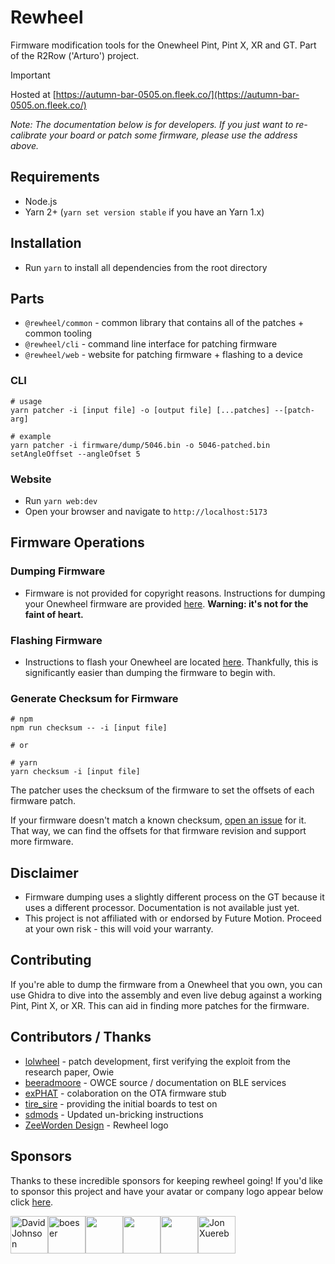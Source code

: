 # Rewheel

Firmware modification tools for the Onewheel Pint, Pint X, XR and GT. Part of the R2Row ('Arturo') project.

> [!IMPORTANT]
> Hosted at [https://autumn-bar-0505.on.fleek.co/](https://autumn-bar-0505.on.fleek.co/)

_Note: The documentation below is for developers. If you just want to re-calibrate your board or patch some firmware, please use the address above._

## Requirements

- Node.js
- Yarn 2+ (`yarn set version stable` if you have an Yarn 1.x)

## Installation

- Run `yarn` to install all dependencies from the root directory

## Parts

- `@rewheel/common` - common library that contains all of the patches + common tooling
- `@rewheel/cli` - command line interface for patching firmware
- `@rewheel/web` - website for patching firmware + flashing to a device

### CLI

```
# usage
yarn patcher -i [input file] -o [output file] [...patches] --[patch-arg]

# example
yarn patcher -i firmware/dump/5046.bin -o 5046-patched.bin setAngleOffset --angleOfset 5
```

### Website

- Run `yarn web:dev`
- Open your browser and navigate to `http://localhost:5173`

## Firmware Operations

### Dumping Firmware

- Firmware is not provided for copyright reasons. Instructions for dumping your Onewheel firmware are provided [here](docs/DumpFirmware.md). **Warning: it's not for the faint of heart.**

### Flashing Firmware

- Instructions to flash your Onewheel are located [here](docs/FlashFirmware.md). Thankfully, this is significantly easier than dumping the firmware to begin with.

### Generate Checksum for Firmware

```
# npm
npm run checksum -- -i [input file]

# or

# yarn
yarn checksum -i [input file]
```

The patcher uses the checksum of the firmware to set the offsets of each firmware patch.

If your firmware doesn't match a known checksum, [open an issue](https://github.com/outlandnish/rewheel/issues/new?assignees=&labels=new-firmware-revision&template=support-new-firmware-revision.md&title=Add+support+for+firmware+%3Crevision%3E) for it. That way, we can find the offsets for that firmware revision and support more firmware.

## Disclaimer

- Firmware dumping uses a slightly different process on the GT because it uses a different processor. Documentation is not available just yet.
- This project is not affiliated with or endorsed by Future Motion. Proceed at your own risk - this will void your warranty.

## Contributing

If you're able to dump the firmware from a Onewheel that you own, you can use Ghidra to dive into the assembly and even live debug against a working Pint, Pint X, or XR. This can aid in finding more patches for the firmware.

## Contributors / Thanks

- [lolwheel](https://github.com/lolwheel) - patch development, first verifying the exploit from the research paper, Owie
- [beeradmoore](https://github.com/beeradmoore) - OWCE source / documentation on BLE services
- [exPHAT](https://github.com/exPhat) - colaboration on the OTA firmware stub
- [tire_sire](https://tiresire.com) - providing the initial boards to test on
- [sdmods](https://github.com/sdmods) - Updated un-bricking instructions
- [ZeeWorden Design](https://www.zeewordendesign.com/) - Rewheel logo

## Sponsors

Thanks to these incredible sponsors for keeping rewheel going! If you'd like to sponsor this project and have your avatar or company logo appear below click [here](https://github.com/sponsors/outlandnish).

<!-- sponsors --><a href="https://github.com/daaavid"><img src="https://github.com/daaavid.png" width="60px" alt="David Johnson" /></a><a href="https://github.com/cocobailey"><img src="https://github.com/cocobailey.png" width="60px" alt="boeser" /></a><a href="https://github.com/eviston47"><img src="https://github.com/eviston47.png" width="60px" alt="" /></a><a href="https://github.com/ekarios"><img src="https://github.com/ekarios.png" width="60px" alt="" /></a><a href="https://github.com/HUKF1N"><img src="https://github.com/HUKF1N.png" width="60px" alt="" /></a><a href="https://github.com/yourjelly"><img src="https://github.com/yourjelly.png" width="60px" alt="Jon Xuereb" /></a><!-- sponsors -->
